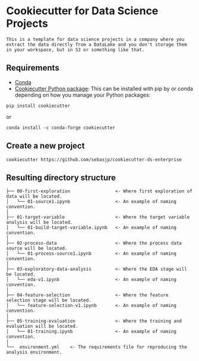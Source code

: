 # Cookiecutter for Data Science Projects

`This is a template for data science projects in a company where you extract the data directly from a DataLake and you don't storage them in your workspace, but in S3 or something like that.`

## Requirements

* [Conda](https://docs.conda.io/projects/conda/en/latest/user-guide/install/download.html)
* [Cookiecutter Python package](http://cookiecutter.readthedocs.org/en/latest/installation.html): This can be installed with pip by or conda depending on how you manage your Python packages:

```
pip install cookiecutter
```
or

```
conda install -c conda-forge cookiecutter
```

## Create a new project

```
cookiecutter https://github.com/sebasjp/cookiecutter-ds-enterprise
```

## Resulting directory structure

```
├── 00-first-exploration                 <- Where first exploration of data will be located.
│   └── 01-source1.ipynb                 <- An example of naming convention.
│
├── 01-target-variable                   <- Where the target variable analysis will be located.
│   └── 01-build-target-variable.ipynb   <- An example of naming convention.
│
├── 02-process-data                      <- Where the process data source will be located.
│   └── 01-process-source1.ipynb         <- An example of naming convention.
│
├── 03-exploratory-data-analysis         <- Where the EDA stage will be located.
│   └── eda-v1.ipynb                     <- An example of naming convention.
│
├── 04-feature-selection                 <- Where the feature selection stage will be located.
│   └── feature-selection-v1.ipynb       <- An example of naming convention.
│
├── 05-training-evaluation               <- Where the training and evaluation will be located.
│   └── 01-training.ipynb                <- An example of naming convention.
│
└──  environment.yml    <- The requirements file for reproducing the analysis environment.
```